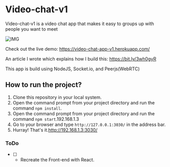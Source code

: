 # Video-chat-v1

Video-chat-v1 is a video chat app that makes it easy to groups up with people you want to meet

![IMG](./video-chat.png)

Check out the live demo: https://video-chat-app-v1.herokuapp.com/

An article I wrote which explains how I build this: https://bit.ly/3wh0gyR

This app is build using NodeJS, Socket.io, and Peerjs(WebRTC)

## How to run the project?

1. Clone this repository in your local system.
2. Open the command prompt from your project directory and run the command `npm install`.
3. Open the command prompt from your project directory and run the command `npm start`.192.168.1.3
4. Go to your browser and type `http://127.0.0.1:3030/` in the address bar.
5. Hurray! That's it.http://192.168.1.3:3030/

### ToDo

- [ ] - Recreate the Front-end with React.

